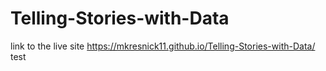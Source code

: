# Telling-Stories-with-Data
link to the live site https://mkresnick11.github.io/Telling-Stories-with-Data/
test
